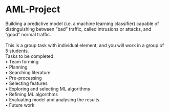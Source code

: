 # AML-Project
 Building a predictive model (i.e. a machine learning classifier) capable of distinguishing between “bad” traffic, called intrusions or attacks, and “good” normal traffic.
<br>
<br>
This is a group task with individual element, and you will work in a group of 5 students.<br>
Tasks to be completed:<br>
• Team forming<br>
• Planning<br>
• Searching literature<br>
• Pre-processing<br>
• Selecting features<br>
• Exploring and selecting ML algorithms<br>
• Refining ML algorithms<br>
• Evaluating model and analysing the results<br>
• Future work<br>

